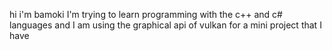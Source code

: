 hi i'm bamoki
I'm trying to learn programming
with the c++ and c# languages and I am using the graphical api of vulkan for a mini project that I have
 

